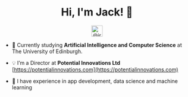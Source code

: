<h1 align="center">Hi, I'm Jack! 👋</h1>

<p align="center">
<a href="https://linkedin.com/in/irvinejack" target="blank"><img align="center" src="https://cdn.jsdelivr.net/npm/simple-icons@3.0.1/icons/linkedin.svg" alt="@irvinejack" height="30" width="30" /></a>
</p>

- 📖  Currently studying **Artificial Intelligence and Computer Science** at The University of Edinburgh.

- 💡  I’m a Director at **Potential Innovations Ltd** [https://potentialinnovations.com](https://potentialinnovations.com)

- 📱  I have experience in app development, data science and machine learning
